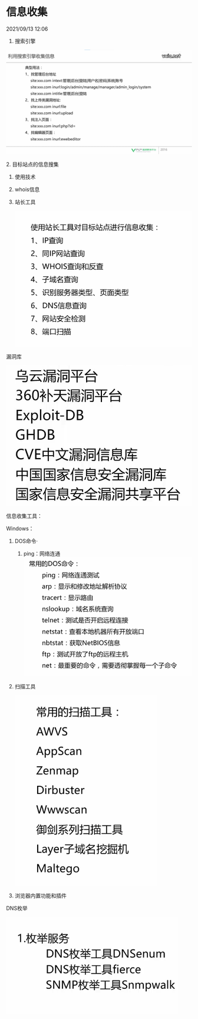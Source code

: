 # 信息收集

2021/09/13 12:06

1.  搜索引擎

![](image/image_ilKmsQewWz.png)

2\.  目标站点的信息搜集

1.  使用技术
2.  whois信息
3.  站长工具

    ![](image/image_TRkyKpZZ23.png)

漏洞库

![](image/image_AyYGrG3Gb-.png)

信息收集工具：

Windows：

1.  DOS命令·
    1.  ping：网络连通
        ![](image/image_Fb9WJqGa38.png)
2.  扫描工具

    ![](image/image_8-KcNrha1o.png)
3.  浏览器内置功能和插件

DNS枚举

![](image/image_qfCNLY4FwV.png)

